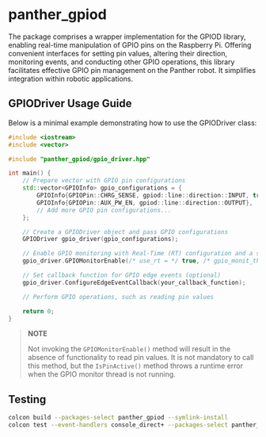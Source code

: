 # panther_gpiod

The package comprises a wrapper implementation for the GPIOD library, enabling real-time manipulation of GPIO pins on the Raspberry Pi. Offering convenient interfaces for setting pin values, altering their direction, monitoring events, and conducting other GPIO operations, this library facilitates effective GPIO pin management on the Panther robot. It simplifies integration within robotic applications.

## GPIODriver Usage Guide

Below is a minimal example demonstrating how to use the GPIODriver class:

```cpp
#include <iostream>
#include <vector>

#include "panther_gpiod/gpio_driver.hpp"

int main() {
    // Prepare vector with GPIO pin configurations
    std::vector<GPIOInfo> gpio_configurations = {
        GPIOInfo{GPIOPin::CHRG_SENSE, gpiod::line::direction::INPUT, true},
        GPIOInfo{GPIOPin::AUX_PW_EN, gpiod::line::direction::OUTPUT},
        // Add more GPIO pin configurations...
    };

    // Create a GPIODriver object and pass GPIO configurations
    GPIODriver gpio_driver(gpio_configurations);

    // Enable GPIO monitoring with Real-Time (RT) configuration and a specific thread priority value
    gpio_driver.GPIOMonitorEnable(/* use_rt = */ true, /* gpio_monit_thread_sched_priority = */ 50);

    // Set callback function for GPIO edge events (optional)
    gpio_driver.ConfigureEdgeEventCallback(your_callback_function);

    // Perform GPIO operations, such as reading pin values

    return 0;
}
```

> **NOTE**
>
> Not invoking the `GPIOMonitorEnable()` method will result in the absence of functionality to read pin values. It is not mandatory to call this method, but the `IsPinActive()` method throws a runtime error when the GPIO monitor thread is not running.

## Testing

```bash
colcon build --packages-select panther_gpiod --symlink-install
colcon test --event-handlers console_direct+ --packages-select panther_gpiod --parallel-workers 1
```
